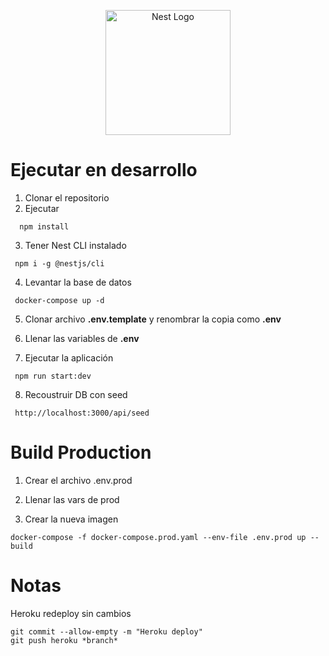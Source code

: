 <p align="center">
  <a href="http://nestjs.com/" target="blank"><img src="https://nestjs.com/img/logo-small.svg" width="200" alt="Nest Logo" /></a>
</p>

# Ejecutar en desarrollo

1. Clonar el repositorio
2. Ejecutar 

```
  npm install
```

3. Tener Nest CLI instalado
 ```
  npm i -g @nestjs/cli
 ```

4. Levantar la base de datos
 ```
  docker-compose up -d
 ```

5. Clonar archivo __.env.template__ y renombrar la copia como __.env__

6. Llenar las variables de __.env__

7.  Ejecutar la aplicación
 ```
  npm run start:dev
 ```

8. Recoustruir DB con seed
 ```
  http://localhost:3000/api/seed
 ```


# Build Production

1. Crear el archivo .env.prod

2. Llenar las vars de prod

3. Crear la nueva imagen 
```
docker-compose -f docker-compose.prod.yaml --env-file .env.prod up --build
```



# Notas

 Heroku redeploy sin cambios 
 ```
 git commit --allow-empty -m "Heroku deploy"
 git push heroku *branch*
 ```
